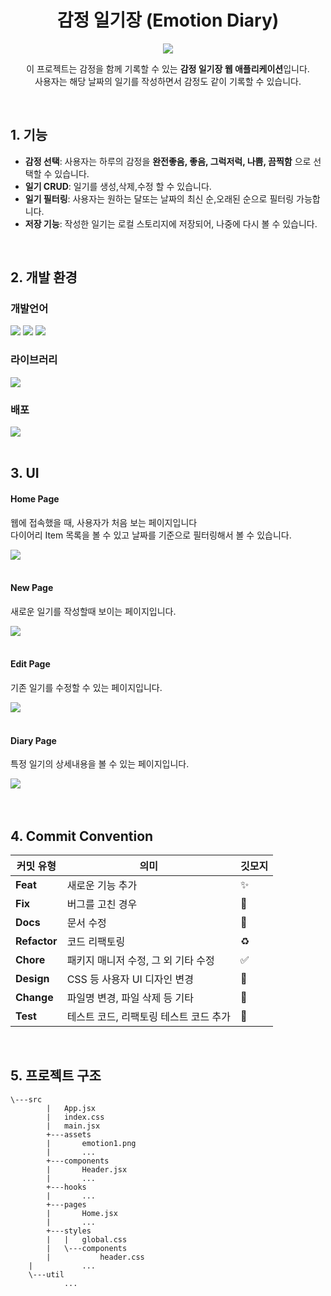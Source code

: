 <div align="center">
  <h1>감정 일기장 (Emotion Diary)</h1>
  <img src='https://github.com/user-attachments/assets/52a1e967-6921-48a5-a4ea-9a14783a0a3b'/>
  <p>이 프로젝트는 감정을 함께 기록할 수 있는 <b>감정 일기장 웹 애플리케이션</b>입니다.<br />
사용자는 해당 날짜의 일기를 작성하면서 감정도 같이 기록할 수 있습니다.</p>
</div>

<br/>

## 1. 기능
- **감정 선택**: 사용자는 하루의 감정을 **완전좋음, 좋음, 그럭저럭, 나쁨, 끔찍함** 으로 선택할 수 있습니다.
- **일기 CRUD**: 일기를 생성,삭제,수정 할 수 있습니다.
- **일기 필터링**: 사용자는 원하는 달또는 날짜의 최신 순,오래된 순으로 필터링 가능합니다.
- **저장 기능**: 작성한 일기는 로컬 스토리지에 저장되어, 나중에 다시 볼 수 있습니다.

<br/>

## 2. 개발 환경
### 개발언어
<div>
    <img src="https://img.shields.io/badge/html5-E34F26?style=for-the-badge&logo=html5&logoColor=white"/>
    <img src="https://img.shields.io/badge/css3-1572B6?style=for-the-badge&logo=css3&logoColor=white"/>
  <img src="https://img.shields.io/badge/JavaScript-F7DF1E?style=for-the-badge&logo=JavaScript&logoColor=white"/>
</div>

### 라이브러리
<div>
  <img src="https://img.shields.io/badge/React-20232A?style=for-the-badge&logo=react&logoColor=61DAFB"/>
</div>

### 배포
<div>
  <img src="https://img.shields.io/badge/vercel-000000?style=for-the-badge&logo=vercel&logoColor=white"/>
</div>

<br />

## 3. UI
<div>
  <div>
    <h4>Home Page</h4>
    <p>웹에 접속했을 때, 사용자가 처음 보는 페이지입니다
    <br />다이어리 Item 목록을 볼 수 있고 날짜를 기준으로 필터링해서 볼 수 있습니다.</p>
    <img src='https://github.com/user-attachments/assets/9538738e-1b43-415a-b135-047eb4bc88d6'/>
  </div>
  <br/>
  <div>
    <h4>New Page</h4>
    <p>새로운 일기를 작성할때 보이는 페이지입니다.</p>
    <img src='https://github.com/user-attachments/assets/e8ddcb9e-51e8-4c36-9f91-56a73d13ba4c'/>
  </div>
    <br/>
  <div>
    <h4>Edit Page</h4>
    <p>기존 일기를 수정할 수 있는 페이지입니다.</p>
    <img src='https://github.com/user-attachments/assets/13eed34f-cc52-46b6-afa0-d86735c0ccb0'/>
  </div>
  <br/>
  <div>
    <h4>Diary Page</h4>
    <p>특정 일기의 상세내용을 볼 수 있는 페이지입니다.</p>
    <img src='https://github.com/user-attachments/assets/01c0260b-d95b-4152-b07a-7ac06e21572f'/>
  </div>
  <br/>  
</div>

<br/>

## 4. Commit Convention
| 커밋 유형    | 의미                                     | 깃모지      |
|--------------|------------------------------------------|-----------------|
| **Feat**     | 새로운 기능 추가                         |  :sparkles:   |
| **Fix**      | 버그를 고친 경우                         |  :bug:        |
| **Docs**     | 문서 수정                                |  :memo:       |
| **Refactor** | 코드 리팩토링                            |  :recycle:    |
| **Chore**    | 패키지 매니저 수정, 그 외 기타 수정      |  :white_check_mark:    |
| **Design**   | CSS 등 사용자 UI 디자인 변경             |  :lipstick:        |
| **Change**   | 파일명 변경, 파일 삭제 등 기타           |  :wrench:     |
| **Test**     | 테스트 코드, 리팩토링 테스트 코드 추가   |  :clown_face: |

<br/>

## 5. 프로젝트 구조
```
\---src
	    |   App.jsx
	    |   index.css
	    |   main.jsx
	    +---assets
	    |       emotion1.png
	    |       ...
	    +---components
	    |       Header.jsx
	    |       ...
	    +---hooks
	    |       ...
	    +---pages
	    |       Home.jsx
	    |       ...
	    +---styles
	    |   |   global.css
	    |   \---components
	    |           header.css
	|           ...
	\---util
	        ...
```
